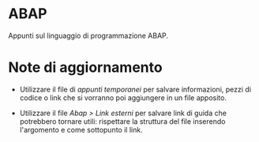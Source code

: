 <h1>ABAP</h1>

Appunti sul linguaggio di programmazione ABAP.

<h1>Note di aggiornamento</h1>

- Utilizzare il file di <i>appunti temporanei</i> per salvare informazioni, pezzi di codice o link che si vorranno poi aggiungere in un file apposito.
 
 - Utilizzare il file <i>Abap > Link esterni</i> per salvare link di guida che potrebbero tornare utili: rispettare la struttura del file inserendo l'argomento e come sottopunto il link.
